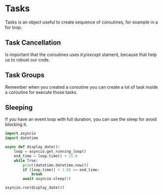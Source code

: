# Tasks

Tasks is an object useful to create sequence of coroutines, for example in a for loop. 

## Task Cancellation 

Is important that the coroutines uses *try/except* stament, because that help us to robust our code. 

## Task Groups 

Remember when you created a coroutine you can create a lot of task inside a coroutine for execute those tasks.

## Sleeping 

If you have an event loop with full duration, you can use the sleep for avoid blocking it. 

```python
import asyncio
import datetime

async def display_date():
    loop = asyncio.get_running_loop()
    end_time = loop.time() + 15.0
    while True:
        print(datetime.datetime.now())
        if (loop.time() + 1.0) >= end_time:
            break
        await asyncio.sleep(1)

asyncio.run(display_date())
```